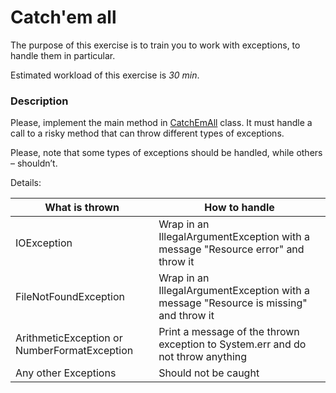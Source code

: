 # Catch'em all

The purpose of this exercise is to train you to work with exceptions, to handle them in particular.

Estimated workload of this exercise is _30 min_.

### Description

Please, implement the main method in [CatchEmAll](src/main/java/com/rpam/rd/autotasks/CatchEmAll.java) class.
It must handle a call to a risky method that can throw different types of exceptions.

Please, note that some types of exceptions should be handled, while others – shouldn’t.

Details:

| What is thrown | How to handle |
| --- | --- |
| IOException | Wrap in an IllegalArgumentException with a message "Resource error" and throw it |
| FileNotFoundException | Wrap in an IllegalArgumentException with a message "Resource is missing" and throw it | 
| ArithmeticException or NumberFormatException | Print a message of the thrown exception to System.err and do not throw anything |
| Any other Exceptions | Should not be caught |
